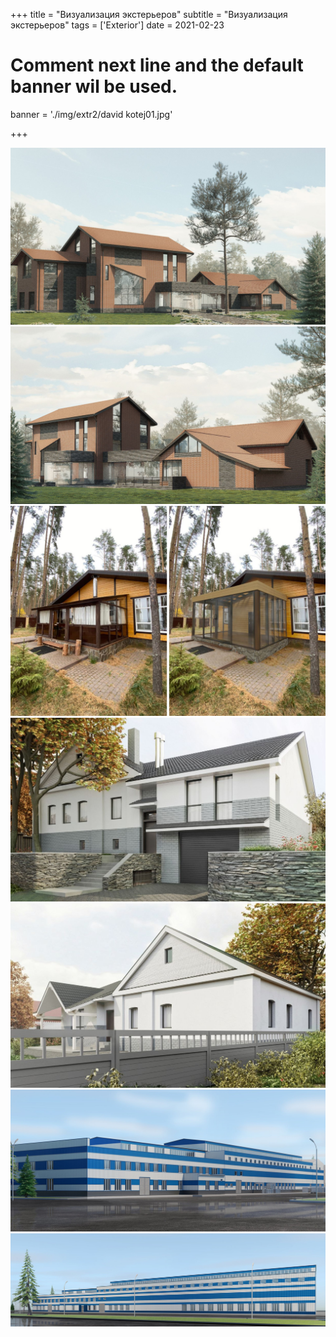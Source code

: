 +++
title = "Визуализация экстерьеров"
subtitle = "Визуализация экстерьеров"
tags = ['Exterior']
date = 2021-02-23

# Comment next line and the default banner wil be used.
banner = './img/extr2/david kotej01.jpg'

+++

![](/img/extr2/david_kotej01.jpg)
![](/img/extr2/david_kotej02.jpg)
![](/img/extr2/foto_edit.jpg)
![](/img/extr2/kirill_01.jpg)
![](/img/extr2/kirill_02.jpg)
![](/img/extr2/prvd01.jpg)
![](/img/extr2/prvd02.jpg)
